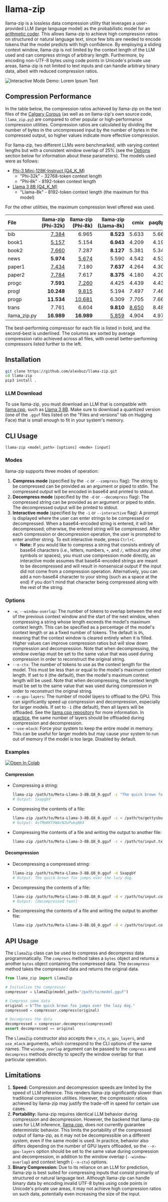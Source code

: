 # llama-zip

llama-zip is a lossless data compression utility that leverages a user-provided LLM (large language model) as the probabilistic model for an [arithmetic coder](https://en.wikipedia.org/wiki/Arithmetic_coding). This allows llama-zip to achieve high compression ratios on structured or natural language text, since few bits are needed to encode tokens that the model predicts with high confidence. By employing a sliding context window, llama-zip is not limited by the context length of the LLM used and can compress strings of arbitrary length. Furthermore, by encoding non-UTF-8 bytes using code points in Unicode's private use areas, llama-zip is not limited to text inputs and can handle arbitrary binary data, albeit with reduced compression ratios.

![Interactive Mode Demo: Lorem Ipsum Text](lorem_ipsum_demo.gif)

## Compression Performance

In the table below, the compression ratios achieved by llama-zip on the text files of the [Calgary Corpus](http://www.data-compression.info/Corpora/CalgaryCorpus/) (as well as on llama-zip's own source code, `llama_zip.py`) are compared to other popular or high-performance compression utilities. Compression ratios are calculated by dividing the number of bytes in the uncompressed input by the number of bytes in the compressed output, so higher values indicate more effective compression.

For llama-zip, two different LLMs were benchmarked, with varying context lengths but with a consistent window overlap of 25% (see the [Options](#options) section below for information about these parameters). The models used were as follows:
- [Phi-3 Mini-128K-Instruct (Q4_K_M)](https://huggingface.co/QuantFactory/Phi-3-mini-128k-instruct-GGUF)
  - "Phi&#8209;32k" - 32768-token context length
  - "Phi&#8209;8k" - 8192-token context length
- [Llama 3 8B (Q4_K_M)](https://huggingface.co/QuantFactory/Meta-Llama-3-8B-GGUF)
  - "Llama-8k" - 8192-token context length (the maximum for this model)

For the other utilities, the maximum compression level offered was used.

| File         | llama&#8209;zip (Phi&#8209;32k) | llama&#8209;zip (Phi&#8209;8k) | llama&#8209;zip (Llama&#8209;8k) |             cmix | paq8px | paq8pxd |  zpaq | brotli | bzip2 |  lzma |    xz |  zstd |  gzip |
| :----------- | ------------------------------: | -----------------------------: | -------------------------------: | ---------------: | -----: | ------: | ----: | -----: | ----: | ----: | ----: | ----: | ----: |
| bib          |                <ins>7.384</ins> |                          6.965 |                        **8.523** |            5.633 |  5.668 |   5.590 | 4.611 |  3.920 | 4.051 | 3.641 | 3.636 | 3.485 | 3.171 |
| book1        |                <ins>5.157</ins> |                          5.154 |                        **6.943** |            4.209 |  4.192 |   4.204 | 3.823 |  2.999 | 3.305 | 2.942 | 2.941 | 2.904 | 2.460 |
| book2        |                <ins>7.660</ins> |                          7.287 |                        **8.127** |            5.381 |  5.346 |   5.325 | 4.649 |  3.696 | 3.880 | 3.598 | 3.596 | 3.514 | 2.963 |
| news         |                       **5.974** |               <ins>5.674</ins> |                            5.590 |            4.542 |  4.531 |   4.494 | 3.817 |  3.338 | 3.180 | 3.173 | 3.171 | 3.073 | 2.610 |
| paper1       |                <ins>7.434</ins> |                          7.180 |                        **7.637** |            4.264 |  4.302 |   4.212 | 3.572 |  3.439 | 3.211 | 3.083 | 3.074 | 3.017 | 2.867 |
| paper2       |                <ins>7.784</ins> |                          7.617 |                        **8.375** |            4.180 |  4.208 |   4.135 | 3.679 |  3.308 | 3.283 | 3.020 | 3.015 | 2.982 | 2.769 |
| progc        |                       **7.591** |               <ins>7.260</ins> |                            4.425 |            4.439 |  4.438 |   4.352 | 3.495 |  3.409 | 3.158 | 3.162 | 3.151 | 3.096 | 2.968 |
| progl        |                      **10.248** |               <ins>9.815</ins> |                            5.194 |            7.497 |  7.464 |   7.347 | 5.554 |  5.116 | 4.599 | 4.801 | 4.787 | 4.728 | 4.432 |
| progp        |                      **11.534** |              <ins>10.681</ins> |                            6.309 |            7.705 |  7.665 |   7.508 | 5.348 |  4.998 | 4.611 | 4.792 | 4.772 | 4.724 | 4.414 |
| trans        |                           7.761 |                          6.604 |                        **9.810** | <ins>8.650</ins> |  8.484 |   8.409 | 6.597 |  6.083 | 5.235 | 5.628 | 5.613 | 5.417 | 4.949 |
| llama_zip.py |                      **16.989** |                     **16.989** |                 <ins>5.859</ins> |            4.904 |  4.976 |   4.689 | 3.018 |  3.980 | 3.508 | 3.608 | 3.552 | 3.633 | 3.542 |

The best-performing compressor for each file is listed in bold, and the second-best is underlined. The columns are sorted by average compression ratio achieved across all files, with overall better-performing compressors listed further to the left.

## Installation

```sh
git clone https://github.com/alexbuz/llama-zip.git
cd llama-zip
pip3 install .
```

### LLM Download

To use llama-zip, you must download an LLM that is compatible with [llama.cpp](https://github.com/ggerganov/llama.cpp), such as [Llama 3 8B](https://huggingface.co/QuantFactory/Meta-Llama-3-8B-GGUF). Make sure to download a quantized version (one of the `.gguf` files listed on the "Files and versions" tab on Hugging Face) that is small enough to fit in your system's memory.

## CLI Usage

```
llama-zip <model_path> [options] <mode> [input]
```

### Modes

llama-zip supports three modes of operation:

1. **Compress mode** (specified by the `-c` or `--compress` flag): The string to be compressed can be provided as an argument or piped to stdin. The compressed output will be encoded in base64 and printed to stdout.
2. **Decompress mode** (specified by the `-d` or `--decompress` flag): The compressed string can be provided as an argument or piped to stdin. The decompressed output will be printed to stdout.
3. **Interactive mode** (specified by the `-i` or `--interactive` flag): A prompt is displayed where the user can enter strings to be compressed or decompressed. When a base64-encoded string is entered, it will be decompressed; otherwise, the entered string will be compressed. After each compression or decompression operation, the user is prompted to enter another string. To exit interactive mode, press `Ctrl+C`.
    - **Note:** If you would like to compress a string that consists entirely of base64 characters (i.e., letters, numbers, `+`, and `/`, without any other symbols or spaces), you must use compression mode directly, as interactive mode assumes that base64-encoded strings are meant to be decompressed and will result in nonsensical output if the input did not come from a compression operation. Alternatively, you can add a non-base64 character to your string (such as a space at the end) if you don't mind that character being compressed along with the rest of the string.

### Options

- `-w`, `--window-overlap`: The number of tokens to overlap between the end of the previous context window and the start of the next window, when compressing a string whose length exceeds the model's maximum context length. This can be specified as a percentage of the model's context length or as a fixed number of tokens. The default is `0%`, meaning that the context window is cleared entirely when it is filled. Higher values can improve compression ratios but will slow down compression and decompression. Note that when decompressing, the window overlap must be set to the same value that was used during compression in order to reconstruct the original string.
- `--n-ctx`: The number of tokens to use as the context length for the model. This must be less than or equal to the model's maximum context length. If set to `0` (the default), then the model's maximum context length will be used. Note that when decompressing, the context length must be set to the same value that was used during compression in order to reconstruct the original string.
- `--n-gpu-layers`: The number of model layers to offload to the GPU. This can significantly speed up compression and decompression, especially for larger models. If set to `-1` (the default), then all layers will be offloaded. See the [llama.cpp repository](https://github.com/ggerganov/llama.cpp) for more information. In [practice](#limitations), the same number of layers should be offloaded during compression and decompression.
- `--use-mlock`: Force your system to keep the entire model in memory. This can be useful for larger models but may cause your system to run out of memory if the model is too large. Disabled by default.

### Examples

[![Open In Colab](https://colab.research.google.com/assets/colab-badge.svg)](https://colab.research.google.com/drive/1hKL-ZVucgbVcZnEi9NyfjMIJ_PrTKMEW?usp=sharing)

#### Compression
- Compressing a string:
    ```sh
    llama-zip /path/to/Meta-Llama-3-8B.Q8_0.gguf -c "The quick brown fox jumps over the lazy dog."
    # Output: SxapgbY
    ```

- Compressing the contents of a file:
    ```sh
    llama-zip /path/to/Meta-Llama-3-8B.Q8_0.gguf -c < /path/to/gettysburg_address.txt
    # Output: 4vTMmKKTXWAcNZwPwkqN84
    ```

- Compressing the contents of a file and writing the output to another file:
    ```sh
    llama-zip /path/to/Meta-Llama-3-8B.Q8_0.gguf -c < /path/to/input.txt > /path/to/output.compressed
    ```

#### Decompression
- Decompressing a compressed string:
    ```sh
    llama-zip /path/to/Meta-Llama-3-8B.Q8_0.gguf -d SxapgbY
    # Output: The quick brown fox jumps over the lazy dog.
    ```

- Decompressing the contents of a file:
    ```sh
    llama-zip /path/to/Meta-Llama-3-8B.Q8_0.gguf -d < /path/to/input.compressed
    # Output: [decompressed text]
    ```

- Decompressing the contents of a file and writing the output to another file:
    ```sh
    llama-zip /path/to/Meta-Llama-3-8B.Q8_0.gguf -d < /path/to/input.compressed > /path/to/output.txt
    ```

## API Usage

The `LlamaZip` class can be used to compress and decompress data programmatically. The `compress` method takes a `bytes` object and returns a another `bytes` object containing the compressed data. The `decompress` method takes the compressed data and returns the original data.

```python
from llama_zip import LlamaZip

# Initialize the compressor
compressor = LlamaZip(model_path="/path/to/model.gguf")

# Compress some data
original = b"The quick brown fox jumps over the lazy dog."
compressed = compressor.compress(original)

# Decompress the data
decompressed = compressor.decompress(compressed)
assert decompressed == original
```

The `LlamaZip` constructor also accepts the `n_ctx`, `n_gpu_layers`, and `use_mlock` arguments, which correspond to the CLI options of the same names. The `window_overlap` argument can be passed to the `compress` and `decompress` methods directly to specify the window overlap for that particular operation.


## Limitations

1. **Speed:** Compression and decompression speeds are limited by the speed of LLM inference. This renders llama-zip significantly slower than traditional compression utilities. However, the compression ratios achieved by llama-zip may justify the trade-off in speed for certain use cases.
2. **Portability:** llama-zip requires identical LLM behavior during compression and decompression. However, the backend that llama-zip uses for LLM inference, [llama.cpp](https://github.com/ggerganov/llama.cpp), does not currently guarantee deterministic behavior. This limits the portability of the compressed output of llama-zip, as it may not be decompressible on a different system, even if the same model is used. In practice, behavior also differs depending on the number of GPU layers offloaded, so the `--n-gpu-layers` option should be set to the same value during compression and decompression, in addition to the window overlap (`--window-overlap`) and context length (`--n-ctx`) options.
3. **Binary Compression:** Due to its reliance on an LLM for prediction, llama-zip is best suited for compressing inputs that consist primarily of structured or natural language text. Although llama-zip can handle binary data by encoding invalid UTF-8 bytes using code points in Unicode's private use areas, it may not achieve high compression ratios on such data, potentially even increasing the size of the input.